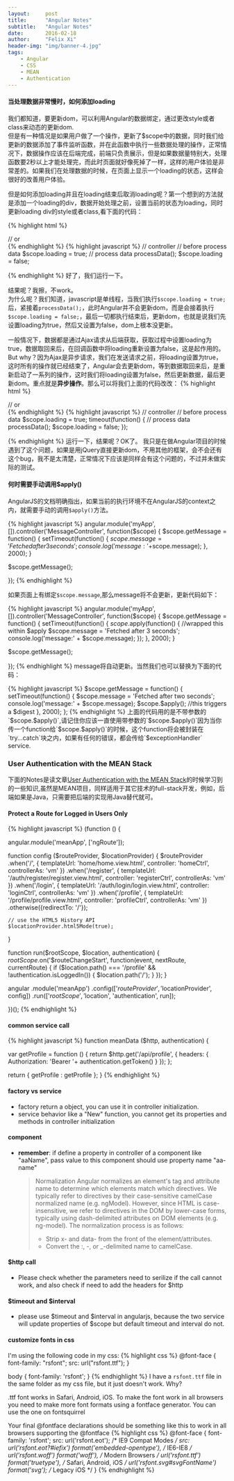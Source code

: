 ```yaml
---
layout:     post
title:      "Angular Notes"
subtitle:   "Angular Notes"
date:       2016-02-18
author:     "Felix Xi"
header-img: "img/banner-4.jpg"
tags:
    - Angular
    - CSS
    - MEAN
    - Authentication
---
```


#### 当处理数据非常慢时，如何添加loading

我们都知道，要更新dom，可以利用Angular的数据绑定，通过更改style或者class来动态的更新dom.<br>
但是有一种情况是如果用户做了一个操作，更新了$scope中的数据，同时我们给更新的数据添加了事件监听函数，并在此函数中执行一些数据处理的操作，正常情况下，数据操作应该在后端完成，前端只负责展示，但是如果数据量特别大，处理函数要2秒以上才能处理完，而此时页面就好像死掉了一样，这样的用户体验是非常差的。如果我们在处理数据的时候，在页面上显示一个loading的状态，这样会很好的改善用户体验。

但是如何添加loading并且在loading结束后取消loading呢？第一个想到的方法就是添加一个loading的div，数据开始处理之前，设置当前的状态为loading，同时更新loading div的style或者class,看下面的代码：

{% highlight html %}
<div id="loading" ng-style="{display: loading ? 'block' : 'none'}"></div>
// or
<div id="loading" ng-class="{show: loading}"></div>
{% endhighlight %}
{% highlight javascript %}
// controller
// before process data
$scope.loading = true;
// process data
processData();
$scope.loading = false;

{% endhighlight %}
好了，我们运行一下。

结果呢？我擦，不work。<br>为什么呢？我们知道，javascript是单线程，当我们执行`$scope.loading = true;`后，紧接着`processData();`，此时Angular并不会更新dom，而是会接着执行`$scope.loading = false;`，最后一切都执行结束后，更新dom，也就是说我们先设置loading为true，然后又设置为false，dom上根本没更新。

一般情况下，数据都是通过Ajax请求从后端获取，获取过程中设置loading为true，数据取回来后，在回调函数中将loading重新设置为false，这是起作用的。But why？因为Ajax是异步请求，我们在发送请求之前，将loading设置为true，这时所有的操作就已经结束了，Angular会去更新dom，等到数据取回来后，是重新启动了一系列的操作，这时我们将loading设置为false，然后更新数据，最后更新dom。重点就是**异步操作**。那么可以将我们上面的代码改改：
{% highlight html %}
<div id="loading" ng-style="{display: loading ? 'block' : 'none'}"></div>
// or
<div id="loading" ng-class="{show: loading}"></div>
{% endhighlight %}
{% highlight javascript %}
// controller
// before process data
$scope.loading = true;
timeout(function() {
    // process data
    processData();
    $scope.loading = false;
});

{% endhighlight %}
运行一下，结果呢？OK了。
我只是在做Angular项目的时候遇到了这个问题，如果是用jQuery直接更新dom，不用其他的框架，会不会还有这个bug，我不是太清楚，正常情况下应该是同样会有这个问题的，不过并未做实际的测试。

#### 何时需要手动调用$apply()
AngularJS的文档明确指出，如果当前的执行环境不在AngularJS的context之内，就需要手动的调用`$apply()`方法。

{% highlight javascript %}
angular.module('myApp',[]).controller('MessageController', function($scope) {
  $scope.getMessage = function() {
    setTimeout(function() {
      $scope.message = 'Fetched after 3 seconds';
      console.log('message:'+$scope.message);
    }, 2000);
  }

  $scope.getMessage();

});
{% endhighlight %}

如果页面上有绑定`$scope.message`,那么message将不会更新，更新代码如下：

{% highlight javascript %}
angular.module('myApp',[]).controller('MessageController', function($scope) {
  $scope.getMessage = function() {
    setTimeout(function() {
      $scope.$apply(function() {
        //wrapped this within $apply
        $scope.message = 'Fetched after 3 seconds';
        console.log('message:' + $scope.message);
      });
    }, 2000);
  }

  $scope.getMessage();

});
{% endhighlight %}
message将自动更新。当然我们也可以替换为下面的代码：

{% highlight javascript %}
$scope.getMessage = function() {
  setTimeout(function() {
    $scope.message = 'Fetched after two seconds';
    console.log('message:' + $scope.message);
    $scope.$apply(); //this triggers a $digest
  }, 2000);
};
{% endhighlight %}
上面的代码用的是不带参数的`$scope.$apply()`,请记住你应该一直使用带参数的`$scope.$apply()`因为当你传一个function给`$scope.$apply()`的时候，这个function将会被封装在`try...catch`块之内，如果有任何的错误，都会传给`$exceptionHandler` service.

### User Authentication with the MEAN Stack

下面的Notes是读文章[User Authentication with the MEAN Stack](http://www.sitepoint.com/user-authenication-mean-stack/)的时候学习到的一些知识,虽然是MEAN项目，同样适用于其它技术的full-stack开发，例如，后端如果是Java，只需要把后端的实现用Java替代就可。

#### Protect a Route for Logged in Users Only

{% highlight javascript %}
(function () {

  angular.module('meanApp', ['ngRoute']);

  function config ($routeProvider, $locationProvider) {
    $routeProvider
      .when('/', {
        templateUrl: 'home/home.view.html',
        controller: 'homeCtrl',
        controllerAs: 'vm'
      })
      .when('/register', {
        templateUrl: '/auth/register/register.view.html',
        controller: 'registerCtrl',
        controllerAs: 'vm'
      })
      .when('/login', {
        templateUrl: '/auth/login/login.view.html',
        controller: 'loginCtrl',
        controllerAs: 'vm'
      })
      .when('/profile', {
        templateUrl: '/profile/profile.view.html',
        controller: 'profileCtrl',
        controllerAs: 'vm'
      })
      .otherwise({redirectTo: '/'});

    // use the HTML5 History API
    $locationProvider.html5Mode(true);
  }

  function run($rootScope, $location, authentication) {
    $rootScope.$on('$routeChangeStart', function(event, nextRoute, currentRoute) {
      if ($location.path() === '/profile' && !authentication.isLoggedIn()) {
        $location.path('/');
      }
    });
  }

  angular
    .module('meanApp')
    .config(['$routeProvider', '$locationProvider', config])
    .run(['$rootScope', '$location', 'authentication', run]);

})();
{% endhighlight %}

#### common service call

{% highlight javascript %}
function meanData ($http, authentication) {

  var getProfile = function () {
    return $http.get('/api/profile', {
      headers: {
        Authorization: 'Bearer '+ authentication.getToken()
      }
    });
  };

  return {
    getProfile : getProfile
  };
}
{% endhighlight %}


#### factory vs service
* factory return a object, you can use it in controller initialization.
* service behavior like a "New" function, you cannot get its properties and methods in controller initialization

#### component
* **remember**: if define a property in controller of a component like "aaName", pass value to this component should use property name "aa-name"

  > Normalization
  > Angular normalizes an element's tag and attribute name to determine which elements match which directives. We typically refer to directives by their case-sensitive camelCase normalized name (e.g. ngModel). However, since HTML is case-insensitive, we refer to directives in the DOM by lower-case forms, typically using dash-delimited attributes on DOM elements (e.g. ng-model).
  > The normalization process is as follows:
  > * Strip x- and data- from the front of the element/attributes.
  > * Convert the :, -, or _-delimited name to camelCase.

#### $http call
* Please check whether the parameters need to serilize if the call cannot work, and also check if need to add the headers for $http

#### $timeout and $interval
* please use $timeout and $interval in angularjs, because the two service will update properties of $scope but default timeout and interval do not.

#### customize fonts in css
I'm using the following code in my css:
{% highlight css %}
@font-face {
    font-family: "rsfont";
    src: url("rsfont.ttf");
}

body {
    font-family: 'rsfont';
}
{% endhighlight %}
I have a `rsfont.ttf` file in the same folder as my css file, but it just doesn't work. Why?

.ttf font works in Safari, Android, iOS. To make the font work in all browsers you need to make more font formats using a fontface generator. You can use the one on fontsquirrel

Your final @fontface declarations should be something like this to work in all browsers supporting the @fontface
{% highlight css %}
@font-face {
  font-family: 'rsfont';
  src: url('rsfont.eot'); /* IE9 Compat Modes */
  src: url('rsfont.eot?#iefix') format('embedded-opentype'), /* IE6-IE8 */
       url('rsfont.woff') format('woff'), /* Modern Browsers */
       url('rsfont.ttf')  format('truetype'), /* Safari, Android, iOS */
       url('rsfont.svg#svgFontName') format('svg'); /* Legacy iOS */
}
{% endhighlight %}